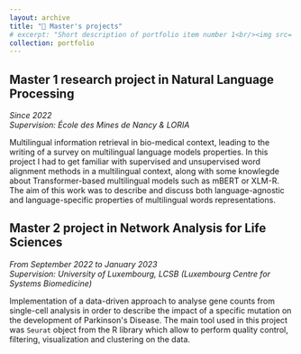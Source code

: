 ```yaml
---
layout: archive
title: "📁 Master's projects"
# excerpt: "Short description of portfolio item number 1<br/><img src='/images/500x300.png'>"
collection: portfolio
---
```


## Master 1 research project in Natural Language Processing
_Since 2022_  
_Supervision: École des Mines de Nancy & LORIA_

Multilingual information retrieval in bio-medical context, leading to the writing of a survey on multilingual language models properties. In this project I had to get familiar with supervised and unsupervised word alignment methods in a multilingual context, along with some knowlegde about Transformer-based multilingual models such as mBERT or XLM-R. The aim of this work was to describe and discuss both language-agnostic and language-specific properties of multilingual words representations. 

## Master 2 project in Network Analysis for Life Sciences
_From September 2022 to January 2023_  
_Supervision: University of Luxembourg, LCSB (Luxembourg Centre for Systems Biomedicine)_

Implementation of a data-driven approach to analyse gene counts from single-cell analysis in order to describe the impact of a specific mutation on the development of Parkinson's Disease. The main tool used in this project was `Seurat` object from the R library which allow to perform quality control, filtering, visualization and clustering on the data.
